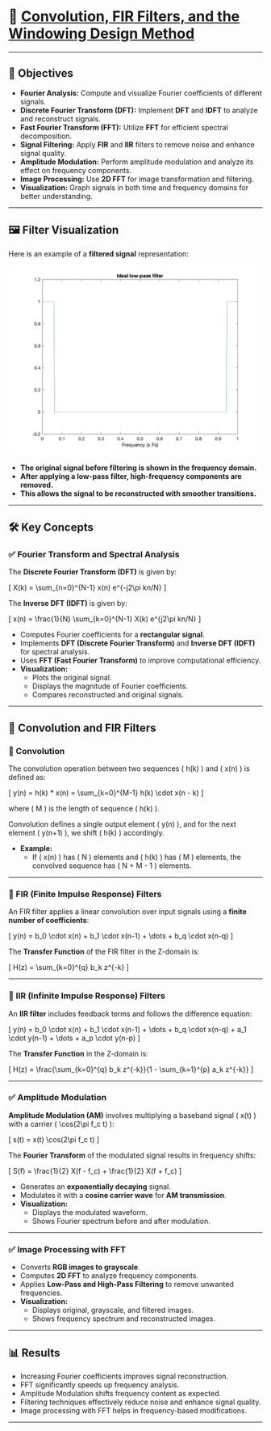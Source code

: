 # 🚀 [Convolution, FIR Filters, and the Windowing Design Method](https://ocw.cs.pub.ro/courses/ps/labs_python/09)

---

## 📝 Objectives  

- **Fourier Analysis:** Compute and visualize Fourier coefficients of different signals.  
- **Discrete Fourier Transform (DFT):** Implement **DFT** and **IDFT** to analyze and reconstruct signals.  
- **Fast Fourier Transform (FFT):** Utilize **FFT** for efficient spectral decomposition.  
- **Signal Filtering:** Apply **FIR** and **IIR** filters to remove noise and enhance signal quality.  
- **Amplitude Modulation:** Perform amplitude modulation and analyze its effect on frequency components.  
- **Image Processing:** Use **2D FFT** for image transformation and filtering.  
- **Visualization:** Graph signals in both time and frequency domains for better understanding.  

---

## 🖼️ Filter Visualization  

Here is an example of a **filtered signal** representation:  

<p align="center">
  <img src="img/filter.png" width="500px">
</p>

- **The original signal before filtering is shown in the frequency domain.**  
- **After applying a low-pass filter, high-frequency components are removed.**  
- **This allows the signal to be reconstructed with smoother transitions.**  

---

## 🛠️ Key Concepts  

### ✅ Fourier Transform and Spectral Analysis  

The **Discrete Fourier Transform (DFT)** is given by:

\[
X(k) = \sum_{n=0}^{N-1} x(n) e^{-j2\pi kn/N}
\]

The **Inverse DFT (IDFT)** is given by:

\[
x(n) = \frac{1}{N} \sum_{k=0}^{N-1} X(k) e^{j2\pi kn/N}
\]

- Computes Fourier coefficients for a **rectangular signal**.  
- Implements **DFT (Discrete Fourier Transform)** and **Inverse DFT (IDFT)** for spectral analysis.  
- Uses **FFT (Fast Fourier Transform)** to improve computational efficiency.  
- **Visualization:**  
  - Plots the original signal.  
  - Displays the magnitude of Fourier coefficients.  
  - Compares reconstructed and original signals.  

---

## 📌 Convolution and FIR Filters  

### 🔹 Convolution  

The convolution operation between two sequences \( h(k) \) and \( x(n) \) is defined as:

\[
y(n) = h(k) * x(n) = \sum_{k=0}^{M-1} h(k) \cdot x(n - k)
\]

where \( M \) is the length of sequence \( h(k) \).

Convolution defines a single output element \( y(n) \), and for the next element \( y(n+1) \), we shift \( h(k) \) accordingly.

- **Example:**
  - If \( x(n) \) has \( N \) elements and \( h(k) \) has \( M \) elements, the convolved sequence has \( N + M - 1 \) elements.

---

### 🔹 FIR (Finite Impulse Response) Filters  

An FIR filter applies a linear convolution over input signals using a **finite number of coefficients**:

\[
y(n) = b_0 \cdot x(n) + b_1 \cdot x(n-1) + \dots + b_q \cdot x(n-q)
\]

The **Transfer Function** of the FIR filter in the Z-domain is:

\[
H(z) = \sum_{k=0}^{q} b_k z^{-k}
\]

---

### 🔹 IIR (Infinite Impulse Response) Filters  

An **IIR filter** includes feedback terms and follows the difference equation:

\[
y(n) = b_0 \cdot x(n) + b_1 \cdot x(n-1) + \dots + b_q \cdot x(n-q) + a_1 \cdot y(n-1) + \dots + a_p \cdot y(n-p)
\]

The **Transfer Function** in the Z-domain is:

\[
H(z) = \frac{\sum_{k=0}^{q} b_k z^{-k}}{1 - \sum_{k=1}^{p} a_k z^{-k}}
\]

---

### ✅ Amplitude Modulation  

**Amplitude Modulation (AM)** involves multiplying a baseband signal \( x(t) \) with a carrier \( \cos(2\pi f_c t) \):

\[
s(t) = x(t) \cos(2\pi f_c t)
\]

The **Fourier Transform** of the modulated signal results in frequency shifts:

\[
S(f) = \frac{1}{2} X(f - f_c) + \frac{1}{2} X(f + f_c)
\]

- Generates an **exponentially decaying** signal.  
- Modulates it with a **cosine carrier wave** for **AM transmission**.  
- **Visualization:**  
  - Displays the modulated waveform.  
  - Shows Fourier spectrum before and after modulation.  

---

### ✅ Image Processing with FFT  

- Converts **RGB images to grayscale**.  
- Computes **2D FFT** to analyze frequency components.  
- Applies **Low-Pass and High-Pass Filtering** to remove unwanted frequencies.  
- **Visualization:**  
  - Displays original, grayscale, and filtered images.  
  - Shows frequency spectrum and reconstructed images.  

---

## 📊 Results  

- Increasing Fourier coefficients improves signal reconstruction.  
- FFT significantly speeds up frequency analysis.  
- Amplitude Modulation shifts frequency content as expected.  
- Filtering techniques effectively reduce noise and enhance signal quality.  
- Image processing with FFT helps in frequency-based modifications.  

---
